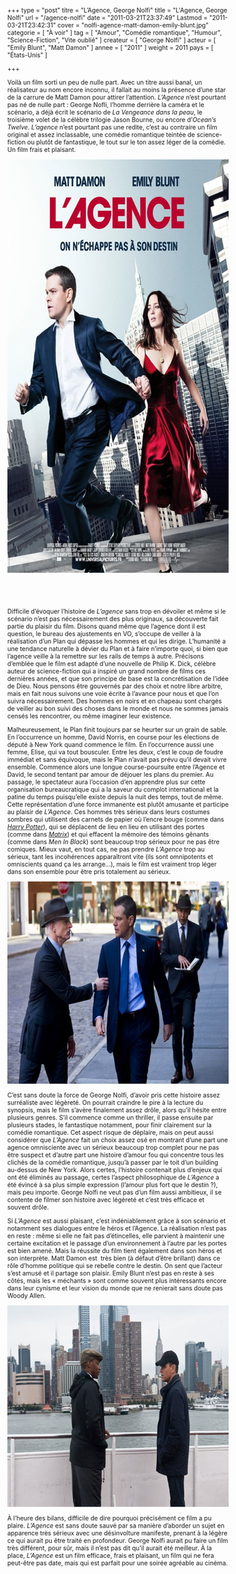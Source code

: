 +++
type = "post"
titre = "L&rsquo;Agence, George Nolfi"
title = "L'Agence, George Nolfi"
url = "/agence-nolfi"
date = "2011-03-21T23:37:49"
Lastmod = "2011-03-21T23:42:31"
cover = "nolfi-agence-matt-damon-emily-blunt.jpg"
categorie = [ "À voir" ]
tag = [ "Amour", "Comédie romantique", "Humour", "Science-Fiction", "Vite oublié" ]
createur = [ "George Nolfi" ]
acteur = [ "Emily Blunt", "Matt Damon" ]
annee = [ "2011" ]
weight = 2011
pays = [ "États-Unis" ]

+++

<p>Voilà un film sorti un peu de nulle part. Avec un titre aussi banal, un réalisateur au nom encore inconnu, il fallait au moins la présence d&rsquo;une star de la carrure de Matt Damon pour attirer l&rsquo;attention. <em>L&rsquo;Agence</em> n&rsquo;est pourtant pas né de nulle part : George Nofli, l&rsquo;homme derrière la caméra et le scénario, a déjà écrit le scénario de <em>La Vengeance dans la peau</em>, le troisième volet de la célèbre trilogie Jason Bourne, ou encore d&rsquo;<em>Ocean&rsquo;s Twelve</em>. <em>L&rsquo;agence</em> n&rsquo;est pourtant pas une redite, c&rsquo;est au contraire un film original et assez inclassable, une comédie romantique teintée de science-fiction ou plutôt de fantastique, le tout sur le ton assez léger de la comédie. Un film frais et plaisant.</p>
<p><a href="http://www.allocine.fr/film/fichefilm_gen_cfilm=144404.html"> </a></p>
<p style="text-align: center;"><a href="http://www.allocine.fr/film/fichefilm_gen_cfilm=144404.html"></a></p>
<p><a href="http://www.allocine.fr/film/fichefilm_gen_cfilm=144404.html"></p>
<div style="text-align: center;"><img class="aligncenter" src="agence-2011.jpg" border="0" alt="Agence 2011" width="690" height="940" /></div>
<p></a></p>
<p>&nbsp;</p>
<p>&nbsp;</p>
<p>Difficile d&rsquo;évoquer l&rsquo;histoire de <em>L&rsquo;agence</em> sans trop en dévoiler et même si le scénario n&rsquo;est pas nécessairement des plus originaux, sa découverte fait partie du plaisir du film. Disons quand même que l&rsquo;agence dont il est question, le bureau des ajustements en VO, s&rsquo;occupe de veiller à la réalisation d&rsquo;un Plan qui dépasse les hommes et qui les dirige. L&rsquo;humanité a une tendance naturelle à dévier du Plan et à faire n&rsquo;importe quoi, si bien que l&rsquo;agence veille à la remettre sur les rails de temps à autre. Précisons d&rsquo;emblée que le film est adapté d&rsquo;une nouvelle de Philip K. Dick, célèbre auteur de science-fiction qui a inspiré un grand nombre de films ces dernières années, et que son principe de base est la concrétisation de l&rsquo;idée de Dieu. Nous pensons être gouvernés par des choix et notre libre arbitre, mais en fait nous suivons une voie écrite à l&rsquo;avance pour nous et que l&rsquo;on suivra nécessairement. Des hommes en noirs et en chapeau sont chargés de veiller au bon suivi des choses dans le monde et nous ne sommes jamais censés les rencontrer, ou même imaginer leur existence.</p>
<p>Malheureusement, le Plan finit toujours par se heurter sur un grain de sable. En l&rsquo;occurrence un homme, David Norris, en course pour les élections de député à New York quand commence le film. En l&rsquo;occurrence aussi une femme, Elise, qui va tout bousculer. Entre les deux, c&rsquo;est le coup de foudre immédiat et sans équivoque, mais le Plan n&rsquo;avait pas prévu qu&rsquo;il devait vivre ensemble. Commence alors une longue course-poursuite entre l&rsquo;Agence et David, le second tentant par amour de déjouer les plans du premier. Au passage, le spectateur aura l&rsquo;occasion d&rsquo;en apprendre plus sur cette organisation bureaucratique qui a la saveur du complot international et la patine du temps puisqu&rsquo;elle existe depuis la nuit des temps, tout de même. Cette représentation d&rsquo;une force immanente est plutôt amusante et participe au plaisir de <em>L&rsquo;Agence</em>. Ces hommes très sérieux dans leurs costumes sombres qui utilisent des carnets de papier où l&rsquo;encre bouge (comme dans <em><a href="/tag/harry-potter/">Harry Potter</a></em>), qui se déplacent de lieu en lieu en utilisant des portes (comme dans <em><a href="/2011/01/02/trilogie-matrix-wachowski/">Matrix</a></em>) et qui effacent la mémoire des témoins gênants (comme dans <em>Men In Black</em>) sont beaucoup trop sérieux pour ne pas être comiques. Mieux vaut, en tout cas, ne pas prendre <em>L&rsquo;Agence</em> trop au sérieux, tant les incohérences apparaîtront vite (ils sont omnipotents et omniscients quand ça les arrange…), mais le film est vraiment trop léger dans son ensemble pour être pris totalement au sérieux.</p>
<div style="text-align: center;"><img class="aligncenter" src="agence-nolfi.jpg" border="0" alt="Agence nolfi" width="690" height="460" /></div>
<p>C&rsquo;est sans doute la force de George Nolfi, d&rsquo;avoir pris cette histoire assez surréaliste avec légèreté. On pourrait craindre le pire à la lecture du synopsis, mais le film s&rsquo;avère finalement assez drôle, alors qu&rsquo;il hésite entre plusieurs genres. S&rsquo;il commence comme un thriller, il passe ensuite par plusieurs stades, le fantastique notamment, pour finir clairement sur la comédie romantique. Cet aspect risque de déplaire, mais on peut aussi considérer que <em>L&rsquo;Agence</em> fait un choix assez osé en montrant d&rsquo;une part une agence omnisciente avec un sérieux beaucoup trop complet pour ne pas être suspect et d&rsquo;autre part une histoire d&rsquo;amour fou qui concentre tous les clichés de la comédie romantique, jusqu&rsquo;à passer par le toit d&rsquo;un building au-dessus de New York. Alors certes, l&rsquo;histoire contenait plus d&rsquo;enjeux qui ont été éliminés au passage, certes l&rsquo;aspect philosophique de <em>L&rsquo;Agence</em> a été évincé à sa plus simple expression (l&rsquo;amour plus fort que le destin ?), mais peu importe. George Nolfi ne veut pas d&rsquo;un film aussi ambitieux, il se contente de filmer son histoire avec légèreté et c&rsquo;est très efficace et souvent drôle.</p>
<p>Si <em>L&rsquo;Agence</em> est aussi plaisant, c&rsquo;est indéniablement grâce à son scénario et notamment ses dialogues entre le héros et l&rsquo;Agence. La réalisation n&rsquo;est pas en reste : même si elle ne fait pas d&rsquo;étincelles, elle parvient à maintenir une certaine excitation et le passage d&rsquo;un environnement à l&rsquo;autre par les portes est bien amené. Mais la réussite du film tient également dans son héros et son interprète. Matt Damon est  très bien (à défaut d&rsquo;être brillant) dans ce rôle d&rsquo;homme politique qui se rebelle contre le destin. On sent que l&rsquo;acteur s&rsquo;est amusé et il partage son plaisir. Emily Blunt n&rsquo;est pas en reste à ses côtés, mais les &laquo;&nbsp;méchants&nbsp;&raquo; sont comme souvent plus intéressants encore dans leur cynisme et leur vision du monde que ne renierait sans doute pas Woody Allen.</p>
<div style="text-align: center;"><img class="aligncenter" src="adjustment-bureau.jpg" border="0" alt="Adjustment bureau" width="690" height="458" /></div>
<p>À l&rsquo;heure des bilans, difficile de dire pourquoi précisément ce film a pu plaire. <em>L&rsquo;Agence</em> est sans doute sauvé par sa manière d&rsquo;aborder un sujet en apparence très sérieux avec une désinvolture manifeste, prenant à la légère ce qui aurait pu être traité en profondeur. George Nolfi aurait pu faire un film très différent, pour sûr, mais il n&rsquo;est pas dit qu&rsquo;il aurait été meilleur. À la place, <em>L&rsquo;Agence</em> est un film efficace, frais et plaisant, un film qui ne fera peut-être pas date, mais qui est parfait pour une soirée agréable au cinéma.</p>

